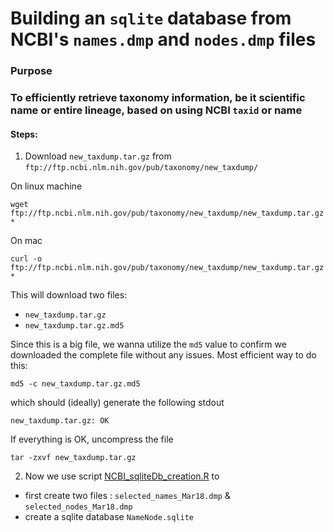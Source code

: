 # Building an `sqlite` database from NCBI's `names.dmp` and `nodes.dmp` files

### Purpose

### To efficiently retrieve taxonomy information, be it scientific name or entire lineage, based on using NCBI `taxid` or name

#### Steps:

1. Download `new_taxdump.tar.gz` from `ftp://ftp.ncbi.nlm.nih.gov/pub/taxonomy/new_taxdump/`

On linux machine

`wget ftp://ftp.ncbi.nlm.nih.gov/pub/taxonomy/new_taxdump/new_taxdump.tar.gz*`

On mac

`curl -o ftp://ftp.ncbi.nlm.nih.gov/pub/taxonomy/new_taxdump/new_taxdump.tar.gz*`

This will download two files:
  - `new_taxdump.tar.gz`
  -  `new_taxdump.tar.gz.md5`

Since this is a big file, we wanna utilize the `md5` value to confirm we downloaded the complete file without any issues. Most efficient way to do this:

```
md5 -c new_taxdump.tar.gz.md5
```
which should (ideally) generate the following stdout

```
new_taxdump.tar.gz: OK
```
If everything is OK, uncompress the file

```
tar -zxvf new_taxdump.tar.gz
```

2. Now we use script [NCBI_sqliteDb_creation.R](NCBI_sqliteDb_creation.R) to

  - first create two files : `selected_names_Mar18.dmp` & `selected_nodes_Mar18.dmp` 
  - create a sqlite database `NameNode.sqlite`

